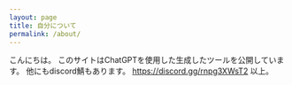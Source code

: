 ```yaml
---
layout: page
title: 自分について
permalink: /about/
---
```


こんにちは。
このサイトはChatGPTを使用した生成したツールを公開しています。
他にもdiscord鯖もあります。
https://discord.gg/rnpg3XWsT2
以上。
